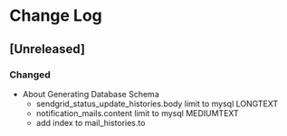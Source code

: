 # Change Log

## [Unreleased]

### Changed

- About Generating Database Schema
  - sendgrid_status_update_histories.body limit to mysql LONGTEXT
  - notification_mails.content limit to mysql MEDIUMTEXT
  - add index to mail_histories.to
